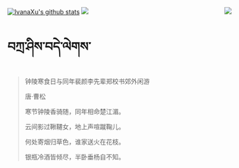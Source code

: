 [![IvanaXu's github stats](https://github-readme-stats.vercel.app/api?username=IvanaXu&show_icons=true&theme=vue-dark)](https://github.com/anuraghazra/github-readme-stats)
<img align="right" src="https://github-readme-stats.vercel.app/api/top-langs/?username=IvanaXu&langs_count=7&theme=graywhite" />
<img src="https://github-readme-stats.vercel.app/api/wakatime?username=IvanaXu&layout=compact&langs_count=6&theme=vue-dark&&custom_title=Programming Times(Jul 29 2021-)" />
# བཀྲ་ཤིས་བདེ་ལེགས་
> 钟陵寒食日与同年裴颜李先辈郑校书郊外闲游
>
> 唐·曹松
>
> 寒节钟陵香骑随，同年相命楚江湄。
> 
> 云间影过鞦韆女，地上声喧蹴鞠儿。
> 
> 何处寄烟归草色，谁家送火在花枝。
> 
> 银瓶冷酒皆倾尽，半卧垂杨自不知。